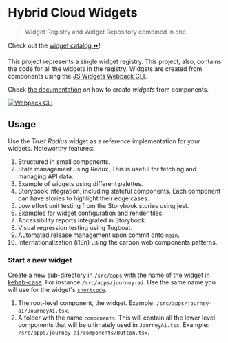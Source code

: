 # Hybrid Cloud Widgets

> Widget Registry and Widget Repository combined in one.

Check out the [widget catalog ⏩](https://pages.github.ibm.com/MSC-Cloud/hc-widgets)!

This project represents a single widget registry. This project, also, contains the code for all the widgets in the
registry. Widgets are created from components using the [JS Widgets Webpack CLI](https://github.com/js-widgets/webpack-cli#readme).

Check [the documentation](https://js-widgets.github.io/webpack-cli/) on how to create _widgets_ from components.

[![Webpack CLI](https://camo.githubusercontent.com/3693a0ff1fefe7ac31adf36125d2ad1e6be65e1eb0133841a9f0d63f7aa8c30f/68747470733a2f2f6a732d776964676574732e6769746875622e696f2f7765627061636b2d636c692f696d672f646f63756d656e746174696f6e2d736974652e706e67)](https://js-widgets.github.io/webpack-cli)

## Usage

Use the _Trust Radius_ widget as a reference implementation for your widgets. Noteworthy features:

1. Structured in small components.
2. State management using Redux. This is useful for fetching and managing API data.
3. Example of widgets using different palettes.
4. Storybook integration, including stateful components. Each component can have stories to highlight their edge cases.
5. Low effort unit testing from the Storybook stories using jest.
6. Examples for widget configuration and render files.
7. Accessibility reports integrated in Storybook.
8. Visual regression testing using Tugboat.
9. Automated release management upon commit onto `main`.
10. Internationalization (i18n) using the carbon web components patterns.

### Start a new widget

Create a new sub-directory in `/src/apps` with the name of the widget in [kebab-case](https://en.wikipedia.org/wiki/Letter_case#Kebab_case).
For instance `/src/apps/journey-ai`. Use the same name you will use for the widget's [`shortcode`](https://js-widgets.github.io/js-widgets/registry-schema/#items_shortcode).

1. The root-level component, the widget. Example: `/src/apps/journey-ai/JourneyAi.tsx`.
2. A folder with the name `components`. This will contain all the lower level components that will be ultimately used in `JourneyAi.tsx`. Example: `/src/apps/journey-ai/components/Button.tsx`.
